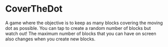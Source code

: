 # CoverTheDot
A game where the objective is to keep as many blocks covering the moving dot as possible. You can tap to create a random number of blocks but watch out! The maximum number of blocks that you can have on screen also changes when you create new blocks.
